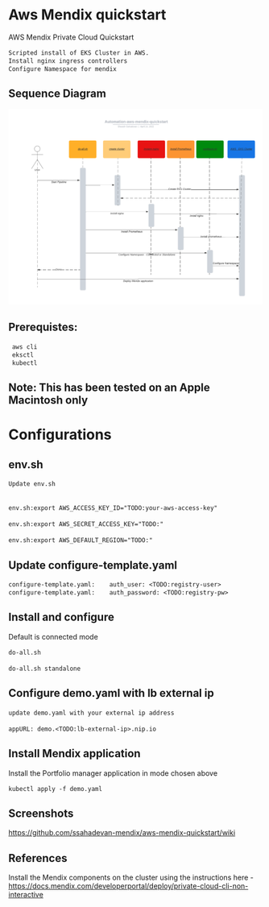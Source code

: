 # Aws Mendix quickstart
 AWS Mendix Private Cloud Quickstart

    Scripted install of EKS Cluster in AWS.
    Install nginx ingress controllers
    Configure Namespace for mendix

## Sequence Diagram

![Sequence Diagram](/images/sequence.png)

## Prerequistes:

     aws cli
     eksctl
     kubectl

## Note: This has been tested on an Apple Macintosh only

# Configurations

## env.sh

    Update env.sh


    env.sh:export AWS_ACCESS_KEY_ID="TODO:your-aws-access-key"

    env.sh:export AWS_SECRET_ACCESS_KEY="TODO:"

    env.sh:export AWS_DEFAULT_REGION="TODO:"

## Update configure-template.yaml

    configure-template.yaml:    auth_user: <TODO:registry-user>
    configure-template.yaml:    auth_password: <TODO:registry-pw>


## Install and configure

Default is connected mode

    do-all.sh

    do-all.sh standalone

## Configure demo.yaml with lb external ip
    update demo.yaml with your external ip address
    
    appURL: demo.<TODO:lb-external-ip>.nip.io


## Install Mendix application

Install the Portfolio manager application in mode chosen above

    kubectl apply -f demo.yaml

## Screenshots

   https://github.com/ssahadevan-mendix/aws-mendix-quickstart/wiki


## References
Install the Mendix components on the cluster using the instructions here - https://docs.mendix.com/developerportal/deploy/private-cloud-cli-non-interactive
